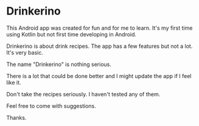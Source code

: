 # Drinkerino

This Android app was created for fun and for me to learn. It's my first time using Kotlin but not first time developing in Android.

Drinkerino is about drink recipes. The app has a few features but not a lot. It's very basic.

The name "Drinkerino" is nothing serious.

There is a lot that could be done better and I might update the app if I feel like it. 

Don't take the recipes seriously. I haven't tested any of them.

Feel free to come with suggestions.

Thanks.
